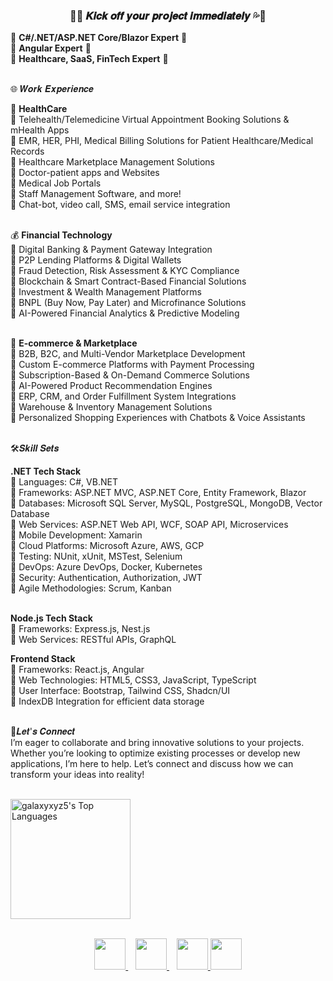 <!--
**galaxy51959/galaxy51959** is a ✨ _special_ ✨ repository because its `README.md` (this file) appears on your GitHub profile.

Here are some ideas to get you started:

- 🔭 I’m currently working on ...
- 🌱 I’m currently learning ...
- 👯 I’m looking to collaborate on ...
- 🤔 I’m looking for help with ...
- 💬 Ask me about ...
- 📫 How to reach me: ...
- 😄 Pronouns: ...
- ⚡ Fun fact: ...
-->
<h3 align="center">
  🚀💦 𝑲𝒊𝒄𝒌 𝒐𝒇𝒇 𝒚𝒐𝒖𝒓 𝒑𝒓𝒐𝒋𝒆𝒄𝒕 𝒊𝒎𝒎𝒆𝒅𝒊𝒂𝒕𝒆𝒍𝒚 💦🚀
</h3>

<p>
  🌟 <b>C#/.NET/ASP.NET Core/Blazor Expert</b> 🌟 <br />
  🌟 <b>Angular Expert</b> 🌟 <br />
  🌟 <b>Healthcare, SaaS, FinTech Expert</b> 🌟 <br />
  
  <br />
  
  🌐 𝑾𝒐𝒓𝒌 𝑬𝒙𝒑𝒆𝒓𝒊𝒆𝒏𝒄𝒆 <br />
  
  🏥 <b>HealthCare</b> <br />
  💨 Telehealth/Telemedicine Virtual Appointment Booking Solutions & mHealth Apps <br />
  💨 EMR, HER, PHI, Medical Billing Solutions for Patient Healthcare/Medical Records <br />
  💨 Healthcare Marketplace Management Solutions <br />
  💨 Doctor-patient apps and Websites <br />
  💨 Medical Job Portals <br />
  💨 Staff Management Software, and more! <br />
  💨 Chat-bot, video call, SMS, email service integration <br /> <br />
  
  💰 <b>Financial Technology</b> <br />
  💨 Digital Banking & Payment Gateway Integration <br />
  💨 P2P Lending Platforms & Digital Wallets <br />
  💨 Fraud Detection, Risk Assessment & KYC Compliance <br />
  💨 Blockchain & Smart Contract-Based Financial Solutions <br />
  💨 Investment & Wealth Management Platforms <br />
  💨 BNPL (Buy Now, Pay Later) and Microfinance Solutions <br />
  💨 AI-Powered Financial Analytics & Predictive Modeling <br /> <br />
  
  🛒 <b>E-commerce & Marketplace</b> <br />
  💨 B2B, B2C, and Multi-Vendor Marketplace Development <br />
  💨 Custom E-commerce Platforms with Payment Processing <br />
  💨 Subscription-Based & On-Demand Commerce Solutions <br />
  💨 AI-Powered Product Recommendation Engines <br />
  💨 ERP, CRM, and Order Fulfillment System Integrations <br />
  💨 Warehouse & Inventory Management Solutions <br />
  💨 Personalized Shopping Experiences with Chatbots & Voice Assistants <br /> <br />
  
  🛠𝑺𝒌𝒊𝒍𝒍 𝑺𝒆𝒕𝒔 <br />
  
  <b>.NET Tech Stack</b> <br />
  💨 Languages: C#, VB.NET <br />
  💨 Frameworks: ASP.NET MVC, ASP.NET Core, Entity Framework, Blazor <br />
  💨 Databases: Microsoft SQL Server, MySQL, PostgreSQL, MongoDB, Vector Database <br />
  💨 Web Services: ASP.NET Web API, WCF, SOAP API, Microservices <br />
  💨 Mobile Development: Xamarin <br />
  💨 Cloud Platforms: Microsoft Azure, AWS, GCP <br />
  💨 Testing: NUnit, xUnit, MSTest, Selenium <br />
  💨 DevOps: Azure DevOps, Docker, Kubernetes <br />
  💨 Security: Authentication, Authorization, JWT <br />
  💨 Agile Methodologies: Scrum, Kanban <br /> <br />
  
  <b>Node.js Tech Stack</b> <br />
  💨 Frameworks: Express.js, Nest.js <br />
  💨 Web Services: RESTful APIs, GraphQL <br />
  
  <b>Frontend Stack</b> <br />
  💨 Frameworks: React.js, Angular <br />
  💨 Web Technologies: HTML5, CSS3, JavaScript, TypeScript <br />
  💨 User Interface: Bootstrap, Tailwind CSS, Shadcn/UI <br />
  💨 IndexDB Integration for efficient data storage <br /> <br />
  
  💬𝑳𝒆𝒕'𝒔 𝑪𝒐𝒏𝒏𝒆𝒄𝒕 <br />
  I’m eager to collaborate and bring innovative solutions to your projects. Whether you’re looking to optimize existing processes or develop new applications, I’m here to help. Let’s connect and discuss how we can transform your ideas into reality!
</p>

<br />
<!--
  <a href="https://github.com/galaxyxyz5"><img alt="galaxyxyz5's Github Stats" src="https://github-readme-stats.vercel.app/api?username=galaxyxyz5&show_icons=true&theme=react&hide_border=true&bg_color=1F222E&title_color=F85D7F&icon_color=F8D866" height="192px"/></a>
-->
<a href="https://github.com/galaxyxyz5"><img alt="galaxyxyz5's Top Languages" src="https://github-readme-stats.vercel.app/api/top-langs/?username=galaxyxyz5&langs_count=8&layout=compact&theme=react&hide_border=true&bg_color=1F222E&title_color=F85D7F&icon_color=F8D866" height="192px"/></a>
<br />
<br />

<p align="center">
  <a href="mailto:secretdragon51959@gmail.com" target="_blank">
    <img src="https://img.icons8.com/fluency/2x/gmail-new.png" width="50"/>
  </a>&nbsp;&nbsp;
  <a href="https://join.skype.com/invite/wzKYgJcvbUec" target="_blank">
    <img src="https://img.icons8.com/color/2x/skype.png" width="50"/>
  </a>&nbsp;&nbsp;
  <a href="https://teams.live.com/l/invite/FEAJlxRiGkym1pWgAE" target="_blank">
    <img src="https://img.icons8.com/color/2x/microsoft-teams.png" width="50"/>
  </a>
  <a href="https://t.me/quartzworld" target="_blank">
    <img src="https://img.icons8.com/color/2x/telegram-app.png" width="50"/>
  </a>
</p>

